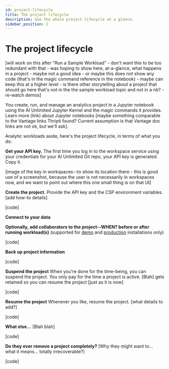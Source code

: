 ```yaml
---
id: project-lifecycle
title: The project lifecycle
description: See the whole project lifecycle at a glance.
sidebar_position: 2
---
```


# The project lifecycle

[will work on this after "Run a Sample Workload" - don't want this to be too redundant with that - was hoping to show here, at-a-glance, what happens in a project - maybe not a good idea - or maybe this does not show any code (that's in the magic command reference in the notebook) - maybe can keep this at a higher level - is there other storytelling about a project that should go here that's not in the the sample workload topic and not in a nb? - re-watch demos]

You create, run, and manage an analytics project in a Jupyter notebook using the AI Unlimited Jupyter Kernel and the magic commands it provides. Learn more (link) about Jupyter notebooks [maybe something comparable to the Vantage  links Thripti found? Current assumption is that Vantage doc links are not ok, but we'll ask].

Analytic workloads aside, here's the project lifecycle, in terms of what you do:


**Get your API key.**
The first time you log in to the workspace service using your credentials for your AI Unlimited Git repo, your API key is generated. Copy it.

[image of the key in workspaces--to show its location there - this is good use of a screenshot, because the user is not necessarily in workspaces now, and we want to point out where this one small thing is on that UI]


**Create the project.**
Provide the API key and the CSP environment variables. [add how-to details]

[code]


**Connect to your data**



**Optionally, add collaborators to the project--WHEN? before or after running workload(s)** (supported for [demo](docs\install-ai-unlimited\demo\index.md) and [production](link) installations only)

[code]





**Back up project information**

[code]


**Suspend the project**
When you're done for the time-being, you can suspend the project. You only pay for the time a project is active. [Blah] gets retained so you can resume the project [just as it is now]

[code]


**Resume the project**
Whenever you like, resume the project. [what details to add?]

[code]


**What else...**
[Blah blah]

[code]


**Do they ever remove a project completely?**
[Why they might want to... what it means... totally irrecoverable?]

[code]


